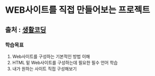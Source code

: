 # WEB사이트를 직접 만들어보는 프로젝트

## 출처 : [생활코딩](https://opentutorials.org/course/3084)
### 학습목표
1. Web사이트를 구성하는 기본적인 방법 이해
2. HTML 밑 Web사이트를 구성하는데 필요한 필수 언어 학습
3. 내가 원하는 사이트 직접 구성해보기
